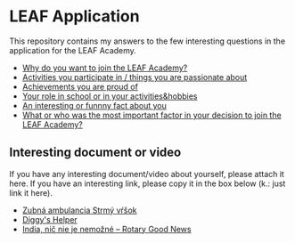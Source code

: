 # LEAF Application

This repository contains my answers to the few interesting questions in the application for the LEAF Academy.

* [Why do you want to join the LEAF Academy?](Why-join.md)
* [Activities you participate in / things you are passionate about](Activities-passions.md)
* [Achievements you are proud of](Achievements-proud.md)
* [Your role in school or in your activities&hobbies](Your-role.md)
* [An interesting or funnny fact about you](Interesting-fact.md)
* [What or who was the most important factor in your decision to join the LEAF Academy?](Join-factor.md)

## Interesting document or video

If you have any interesting document/video about yourself, please attach it here. If you have an interesting link, please copy it in the box below (k.: just link it here).

* [Zubná ambulancia Strmý vŕšok](http://zubnaambulancia.sk)
* [Diggy's Helper](https://diggyshelper.net)
* [India, nič nie je nemožné – Rotary Good News](http://www.floowie.com/cs/cti/rotary-good-news-c-5-2016/#/strana/24/zvacseni/100/)
